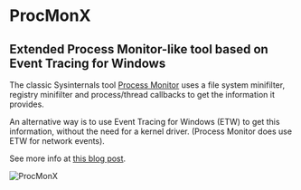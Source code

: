 # ProcMonX

## Extended Process Monitor-like tool based on Event Tracing for Windows

The classic Sysinternals tool [Process Monitor](https://docs.microsoft.com/en-us/sysinternals/downloads/procmon) uses a file system minifilter, registry minifilter and process/thread callbacks to get the information it provides.

An alternative way is to use Event Tracing for Windows (ETW) to get this information, without the need for a kernel driver. (Process Monitor does use ETW for network events).

See more info at [this blog post](http://blogs.microsoft.co.il/pavely/2018/01/17/procmon-vs-procmonx/).

![ProcMonX](https://github.com/zodiacon/ProcMonX/blob/master/procmonx1.PNG)
